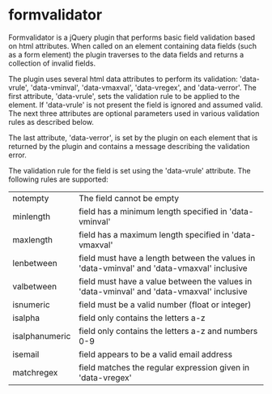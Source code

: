 # formvalidator
Formvalidator is a jQuery plugin that performs basic field validation based on html attributes. When called on an element containing data fields (such as a form element) the plugin traverses to the data fields and returns a collection of invalid fields.

The plugin uses several html data attributes to perform its validation: 'data-vrule', 'data-vminval', 'data-vmaxval', 'data-vregex', and 'data-verror'. The first attribute, 'data-vrule', sets the validation rule to be applied to the element. If 'data-vrule' is not present the field is ignored and assumed valid. The next three attributes are optional parameters used in various validation rules as described below.

The last attribute, 'data-verror', is set by the plugin on each element that is returned by the plugin and contains a message describing the validation error.

The validation rule for the field is set using the 'data-vrule' attribute. The following rules are supported:

<table><tbody>
<tr>
<td>notempty</td><td>The field cannot be empty</td>
</tr>
<tr>
<td>minlength</td><td>field has a minimum length specified in 'data-vminval'</td>
</tr>
<tr>
<td>maxlength</td><td>field has a maximum length specified in 'data-vmaxval'</td>
</tr>
<tr>
<td>lenbetween</td><td>field must have a length between the values in 'data-vminval' and 'data-vmaxval' inclusive</td>
</tr>
<tr>
<td>valbetween</td><td>field must have a value between the values in 'data-vminval' and  'data-vmaxval' inclusive</td>
</tr>
<tr>
<td>isnumeric</td><td>field must be a valid number (float or integer)</td>
</tr>
<tr>
<td>isalpha</td><td>field only contains the letters a-z</td>
</tr>
<tr>
<td>isalphanumeric</td><td>field only contains the letters a-z and numbers 0-9</td>
</tr>
<tr>
<td>isemail</td><td>field appears to be a valid email address</td>
</tr>
<tr>
<td>matchregex</td><td>field matches the regular expression given in 'data-vregex'</td>
</tr>
</tbody></table>
